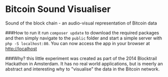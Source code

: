 # Bitcoin Sound Visualiser
Sound of the block chain - an audio-visual representation of Bitcoin data


###How to run it
run `composer update` to download the required packages and then simply navigate to the `public` folder and start a simple server with `php -S localhost:80`. You can now access the app in your browser at [http://localhost](http://localhost)

###Why?
this little experiment was created as part of the 2014 Blocktrail Hackathon in Amsterdam. It has no real world applications, but is meerly an abstract and interesting why to "visualise" the data in the Bitcoin network.
